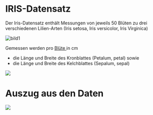 # IRIS-Datensatz

Der Iris-Datensatz enthält Messungen von jeweils 50 Blüten zu drei verschiedenen Lilien-Arten (Iris setosa, Iris versicolor, Iris Virginica)

![bild1](readme.assets/bild1.png)

Gemessen werden  pro [Blüte ](https://de.wikipedia.org/wiki/Bl%C3%BCte)in cm&#x20;

* die Länge und Breite des Kronblattes (Petalum, petal) sowie&#x20;
* die Länge und Breite des Kelchblattes (Sepalum, sepal)

![](<../../.gitbook/assets/image (190).png>)

# Auszug aus den Daten

![](<../../.gitbook/assets/image (199).png>)
